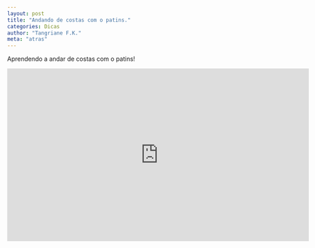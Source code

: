 ```yaml
---
layout: post
title: "Andando de costas com o patins."
categories: Dicas
author: "Tangriane F.K."
meta: "atras"
---
```


Aprendendo a andar de costas com o patins! 
<iframe width="700" height="400" src="https://www.youtube.com/embed/v9iS-xx2RJo?rel=0&amp;controls=0" frameborder="0" gesture="media" allow="encrypted-media" allowfullscreen></iframe>